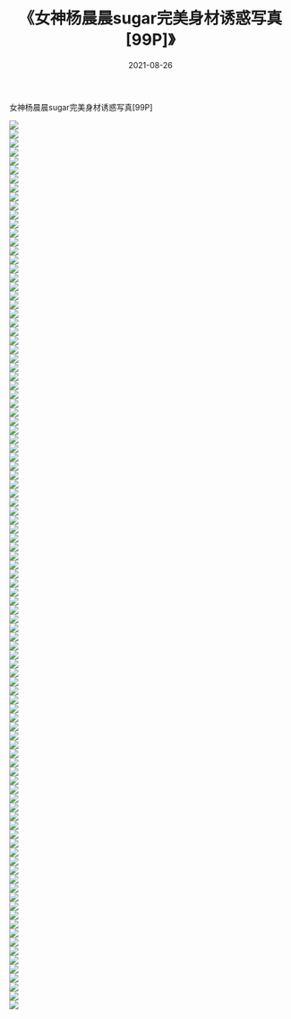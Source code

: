 ﻿---
layout: post
title:  《女神杨晨晨sugar完美身材诱惑写真[99P]》
date:   2021-08-26
img: http://pic.660000.xyz/1:/性感/2021/女神杨晨晨sugar完美身材诱惑写真[99P]/000.jpg
categories: [美女, 清纯, 唯美]
---

女神杨晨晨sugar完美身材诱惑写真[99P]

  ![](http://pic.660000.xyz/1:/性感/2021/女神杨晨晨sugar完美身材诱惑写真[99P]/001.jpg) <br> ![](http://pic.660000.xyz/1:/性感/2021/女神杨晨晨sugar完美身材诱惑写真[99P]/002.jpg) <br> ![](http://pic.660000.xyz/1:/性感/2021/女神杨晨晨sugar完美身材诱惑写真[99P]/003.jpg) <br> ![](http://pic.660000.xyz/1:/性感/2021/女神杨晨晨sugar完美身材诱惑写真[99P]/004.jpg) <br> ![](http://pic.660000.xyz/1:/性感/2021/女神杨晨晨sugar完美身材诱惑写真[99P]/005.jpg) <br> ![](http://pic.660000.xyz/1:/性感/2021/女神杨晨晨sugar完美身材诱惑写真[99P]/006.jpg) <br> ![](http://pic.660000.xyz/1:/性感/2021/女神杨晨晨sugar完美身材诱惑写真[99P]/007.jpg) <br> ![](http://pic.660000.xyz/1:/性感/2021/女神杨晨晨sugar完美身材诱惑写真[99P]/008.jpg) <br> ![](http://pic.660000.xyz/1:/性感/2021/女神杨晨晨sugar完美身材诱惑写真[99P]/009.jpg) <br> ![](http://pic.660000.xyz/1:/性感/2021/女神杨晨晨sugar完美身材诱惑写真[99P]/010.jpg) <br> ![](http://pic.660000.xyz/1:/性感/2021/女神杨晨晨sugar完美身材诱惑写真[99P]/011.jpg) <br> ![](http://pic.660000.xyz/1:/性感/2021/女神杨晨晨sugar完美身材诱惑写真[99P]/012.jpg) <br> ![](http://pic.660000.xyz/1:/性感/2021/女神杨晨晨sugar完美身材诱惑写真[99P]/013.jpg) <br> ![](http://pic.660000.xyz/1:/性感/2021/女神杨晨晨sugar完美身材诱惑写真[99P]/014.jpg) <br> ![](http://pic.660000.xyz/1:/性感/2021/女神杨晨晨sugar完美身材诱惑写真[99P]/015.jpg) <br> ![](http://pic.660000.xyz/1:/性感/2021/女神杨晨晨sugar完美身材诱惑写真[99P]/016.jpg) <br> ![](http://pic.660000.xyz/1:/性感/2021/女神杨晨晨sugar完美身材诱惑写真[99P]/017.jpg) <br> ![](http://pic.660000.xyz/1:/性感/2021/女神杨晨晨sugar完美身材诱惑写真[99P]/018.jpg) <br> ![](http://pic.660000.xyz/1:/性感/2021/女神杨晨晨sugar完美身材诱惑写真[99P]/019.jpg) <br> ![](http://pic.660000.xyz/1:/性感/2021/女神杨晨晨sugar完美身材诱惑写真[99P]/020.jpg) <br> ![](http://pic.660000.xyz/1:/性感/2021/女神杨晨晨sugar完美身材诱惑写真[99P]/021.jpg) <br> ![](http://pic.660000.xyz/1:/性感/2021/女神杨晨晨sugar完美身材诱惑写真[99P]/022.jpg) <br> ![](http://pic.660000.xyz/1:/性感/2021/女神杨晨晨sugar完美身材诱惑写真[99P]/023.jpg) <br> ![](http://pic.660000.xyz/1:/性感/2021/女神杨晨晨sugar完美身材诱惑写真[99P]/024.jpg) <br> ![](http://pic.660000.xyz/1:/性感/2021/女神杨晨晨sugar完美身材诱惑写真[99P]/025.jpg) <br> ![](http://pic.660000.xyz/1:/性感/2021/女神杨晨晨sugar完美身材诱惑写真[99P]/026.jpg) <br> ![](http://pic.660000.xyz/1:/性感/2021/女神杨晨晨sugar完美身材诱惑写真[99P]/027.jpg) <br> ![](http://pic.660000.xyz/1:/性感/2021/女神杨晨晨sugar完美身材诱惑写真[99P]/028.jpg) <br> ![](http://pic.660000.xyz/1:/性感/2021/女神杨晨晨sugar完美身材诱惑写真[99P]/029.jpg) <br> ![](http://pic.660000.xyz/1:/性感/2021/女神杨晨晨sugar完美身材诱惑写真[99P]/030.jpg) <br> ![](http://pic.660000.xyz/1:/性感/2021/女神杨晨晨sugar完美身材诱惑写真[99P]/031.jpg) <br> ![](http://pic.660000.xyz/1:/性感/2021/女神杨晨晨sugar完美身材诱惑写真[99P]/032.jpg) <br> ![](http://pic.660000.xyz/1:/性感/2021/女神杨晨晨sugar完美身材诱惑写真[99P]/033.jpg) <br> ![](http://pic.660000.xyz/1:/性感/2021/女神杨晨晨sugar完美身材诱惑写真[99P]/034.jpg) <br> ![](http://pic.660000.xyz/1:/性感/2021/女神杨晨晨sugar完美身材诱惑写真[99P]/035.jpg) <br> ![](http://pic.660000.xyz/1:/性感/2021/女神杨晨晨sugar完美身材诱惑写真[99P]/036.jpg) <br> ![](http://pic.660000.xyz/1:/性感/2021/女神杨晨晨sugar完美身材诱惑写真[99P]/037.jpg) <br> ![](http://pic.660000.xyz/1:/性感/2021/女神杨晨晨sugar完美身材诱惑写真[99P]/038.jpg) <br> ![](http://pic.660000.xyz/1:/性感/2021/女神杨晨晨sugar完美身材诱惑写真[99P]/039.jpg) <br> ![](http://pic.660000.xyz/1:/性感/2021/女神杨晨晨sugar完美身材诱惑写真[99P]/040.jpg) <br> ![](http://pic.660000.xyz/1:/性感/2021/女神杨晨晨sugar完美身材诱惑写真[99P]/041.jpg) <br> ![](http://pic.660000.xyz/1:/性感/2021/女神杨晨晨sugar完美身材诱惑写真[99P]/042.jpg) <br> ![](http://pic.660000.xyz/1:/性感/2021/女神杨晨晨sugar完美身材诱惑写真[99P]/043.jpg) <br> ![](http://pic.660000.xyz/1:/性感/2021/女神杨晨晨sugar完美身材诱惑写真[99P]/044.jpg) <br> ![](http://pic.660000.xyz/1:/性感/2021/女神杨晨晨sugar完美身材诱惑写真[99P]/045.jpg) <br> ![](http://pic.660000.xyz/1:/性感/2021/女神杨晨晨sugar完美身材诱惑写真[99P]/046.jpg) <br> ![](http://pic.660000.xyz/1:/性感/2021/女神杨晨晨sugar完美身材诱惑写真[99P]/047.jpg) <br> ![](http://pic.660000.xyz/1:/性感/2021/女神杨晨晨sugar完美身材诱惑写真[99P]/048.jpg) <br> ![](http://pic.660000.xyz/1:/性感/2021/女神杨晨晨sugar完美身材诱惑写真[99P]/049.jpg) <br> ![](http://pic.660000.xyz/1:/性感/2021/女神杨晨晨sugar完美身材诱惑写真[99P]/050.jpg) <br> ![](http://pic.660000.xyz/1:/性感/2021/女神杨晨晨sugar完美身材诱惑写真[99P]/051.jpg) <br> ![](http://pic.660000.xyz/1:/性感/2021/女神杨晨晨sugar完美身材诱惑写真[99P]/052.jpg) <br> ![](http://pic.660000.xyz/1:/性感/2021/女神杨晨晨sugar完美身材诱惑写真[99P]/053.jpg) <br> ![](http://pic.660000.xyz/1:/性感/2021/女神杨晨晨sugar完美身材诱惑写真[99P]/054.jpg) <br> ![](http://pic.660000.xyz/1:/性感/2021/女神杨晨晨sugar完美身材诱惑写真[99P]/055.jpg) <br> ![](http://pic.660000.xyz/1:/性感/2021/女神杨晨晨sugar完美身材诱惑写真[99P]/056.jpg) <br> ![](http://pic.660000.xyz/1:/性感/2021/女神杨晨晨sugar完美身材诱惑写真[99P]/057.jpg) <br> ![](http://pic.660000.xyz/1:/性感/2021/女神杨晨晨sugar完美身材诱惑写真[99P]/058.jpg) <br> ![](http://pic.660000.xyz/1:/性感/2021/女神杨晨晨sugar完美身材诱惑写真[99P]/059.jpg) <br> ![](http://pic.660000.xyz/1:/性感/2021/女神杨晨晨sugar完美身材诱惑写真[99P]/060.jpg) <br> ![](http://pic.660000.xyz/1:/性感/2021/女神杨晨晨sugar完美身材诱惑写真[99P]/061.jpg) <br> ![](http://pic.660000.xyz/1:/性感/2021/女神杨晨晨sugar完美身材诱惑写真[99P]/062.jpg) <br> ![](http://pic.660000.xyz/1:/性感/2021/女神杨晨晨sugar完美身材诱惑写真[99P]/063.jpg) <br> ![](http://pic.660000.xyz/1:/性感/2021/女神杨晨晨sugar完美身材诱惑写真[99P]/064.jpg) <br> ![](http://pic.660000.xyz/1:/性感/2021/女神杨晨晨sugar完美身材诱惑写真[99P]/065.jpg) <br> ![](http://pic.660000.xyz/1:/性感/2021/女神杨晨晨sugar完美身材诱惑写真[99P]/066.jpg) <br> ![](http://pic.660000.xyz/1:/性感/2021/女神杨晨晨sugar完美身材诱惑写真[99P]/067.jpg) <br> ![](http://pic.660000.xyz/1:/性感/2021/女神杨晨晨sugar完美身材诱惑写真[99P]/068.jpg) <br> ![](http://pic.660000.xyz/1:/性感/2021/女神杨晨晨sugar完美身材诱惑写真[99P]/069.jpg) <br> ![](http://pic.660000.xyz/1:/性感/2021/女神杨晨晨sugar完美身材诱惑写真[99P]/070.jpg) <br> ![](http://pic.660000.xyz/1:/性感/2021/女神杨晨晨sugar完美身材诱惑写真[99P]/071.jpg) <br> ![](http://pic.660000.xyz/1:/性感/2021/女神杨晨晨sugar完美身材诱惑写真[99P]/072.jpg) <br> ![](http://pic.660000.xyz/1:/性感/2021/女神杨晨晨sugar完美身材诱惑写真[99P]/073.jpg) <br> ![](http://pic.660000.xyz/1:/性感/2021/女神杨晨晨sugar完美身材诱惑写真[99P]/074.jpg) <br> ![](http://pic.660000.xyz/1:/性感/2021/女神杨晨晨sugar完美身材诱惑写真[99P]/075.jpg) <br> ![](http://pic.660000.xyz/1:/性感/2021/女神杨晨晨sugar完美身材诱惑写真[99P]/076.jpg) <br> ![](http://pic.660000.xyz/1:/性感/2021/女神杨晨晨sugar完美身材诱惑写真[99P]/077.jpg) <br> ![](http://pic.660000.xyz/1:/性感/2021/女神杨晨晨sugar完美身材诱惑写真[99P]/078.jpg) <br> ![](http://pic.660000.xyz/1:/性感/2021/女神杨晨晨sugar完美身材诱惑写真[99P]/079.jpg) <br> ![](http://pic.660000.xyz/1:/性感/2021/女神杨晨晨sugar完美身材诱惑写真[99P]/080.jpg) <br> ![](http://pic.660000.xyz/1:/性感/2021/女神杨晨晨sugar完美身材诱惑写真[99P]/081.jpg) <br> ![](http://pic.660000.xyz/1:/性感/2021/女神杨晨晨sugar完美身材诱惑写真[99P]/082.jpg) <br> ![](http://pic.660000.xyz/1:/性感/2021/女神杨晨晨sugar完美身材诱惑写真[99P]/083.jpg) <br> ![](http://pic.660000.xyz/1:/性感/2021/女神杨晨晨sugar完美身材诱惑写真[99P]/084.jpg) <br> ![](http://pic.660000.xyz/1:/性感/2021/女神杨晨晨sugar完美身材诱惑写真[99P]/085.jpg) <br> ![](http://pic.660000.xyz/1:/性感/2021/女神杨晨晨sugar完美身材诱惑写真[99P]/086.jpg) <br> ![](http://pic.660000.xyz/1:/性感/2021/女神杨晨晨sugar完美身材诱惑写真[99P]/087.jpg) <br> ![](http://pic.660000.xyz/1:/性感/2021/女神杨晨晨sugar完美身材诱惑写真[99P]/088.jpg) <br> ![](http://pic.660000.xyz/1:/性感/2021/女神杨晨晨sugar完美身材诱惑写真[99P]/089.jpg) <br> ![](http://pic.660000.xyz/1:/性感/2021/女神杨晨晨sugar完美身材诱惑写真[99P]/090.jpg) <br> ![](http://pic.660000.xyz/1:/性感/2021/女神杨晨晨sugar完美身材诱惑写真[99P]/091.jpg) <br> ![](http://pic.660000.xyz/1:/性感/2021/女神杨晨晨sugar完美身材诱惑写真[99P]/092.jpg) <br> ![](http://pic.660000.xyz/1:/性感/2021/女神杨晨晨sugar完美身材诱惑写真[99P]/093.jpg) <br> ![](http://pic.660000.xyz/1:/性感/2021/女神杨晨晨sugar完美身材诱惑写真[99P]/094.jpg) <br> ![](http://pic.660000.xyz/1:/性感/2021/女神杨晨晨sugar完美身材诱惑写真[99P]/095.jpg) <br> ![](http://pic.660000.xyz/1:/性感/2021/女神杨晨晨sugar完美身材诱惑写真[99P]/096.jpg) <br> ![](http://pic.660000.xyz/1:/性感/2021/女神杨晨晨sugar完美身材诱惑写真[99P]/097.jpg) <br> ![](http://pic.660000.xyz/1:/性感/2021/女神杨晨晨sugar完美身材诱惑写真[99P]/098.jpg) <br> ![](http://pic.660000.xyz/1:/性感/2021/女神杨晨晨sugar完美身材诱惑写真[99P]/099.jpg) <br>